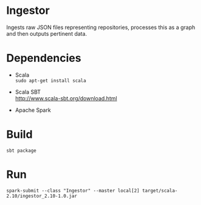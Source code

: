 Ingestor
=
Ingests raw JSON files representing repositories, processes this as a graph and
then outputs pertinent data.


Dependencies
==
* Scala <br/>
  `sudo apt-get install scala`

* Scala SBT <br/>
  http://www.scala-sbt.org/download.html

* Apache Spark <br/>


Build
==
`sbt package`


Run
==
`spark-submit --class "Ingestor" --master local[2] target/scala-2.10/ingestor_2.10-1.0.jar`
